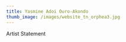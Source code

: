 ```yaml
---
title: Yasmine Adoi Ouro-Akondo
thumb_image: /images/website_tn_orphea3.jpg
---
```

Artist Statement